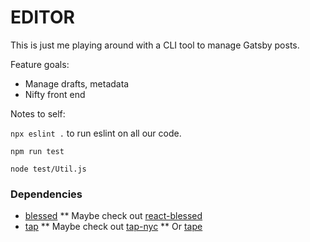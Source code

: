 EDITOR
======

This is just me playing around with a CLI tool to manage Gatsby posts.

Feature goals:

* Manage drafts, metadata
* Nifty front end

Notes to self:

`npx eslint .` to run eslint on all our code.

`npm run test`

`node test/Util.js`

### Dependencies

* [blessed](https://github.com/chjj/blessed)
** Maybe check out [react-blessed](https://github.com/Yomguithereal/react-blessed)
* [tap](https://node-tap.org/)
** Maybe check out [tap-nyc](https://www.npmjs.com/package/tap-nyc)
** Or [tape](https://www.npmjs.com/package/tape)
